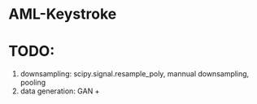 # AML-Keystroke

# TODO:
1. downsampling: scipy.signal.resample_poly, mannual downsampling, pooling
2. data generation: GAN + 